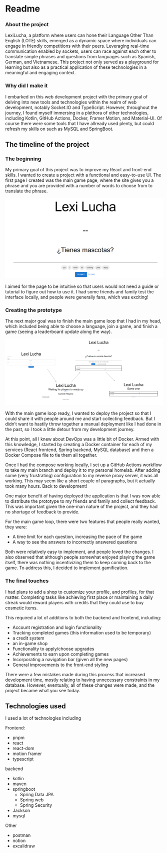 # Readme

### About the project

LexiLucha, a platform where users can hone their Language Other Than English (LOTE) skills, emerged as a dynamic space where individuals can engage in friendly competitions with their peers. Leveraging real-time communication enabled by sockets, users can race against each other to translate simple phrases and questions from languages such as Spanish, German, and Vietnamese. This project not only served as a playground for learning but also as a practical application of these technologies in a meaningful and engaging context.

### Why did I make it

I embarked on this web development project with the primary goal of delving into new tools and technologies within the realm of web development, notably Socket.IO and TypeScript. However, throughout the journey, I found myself immersing in a plethora of other technologies, including Kotlin, GitHub Actions, Docker, Framer Motion, and Material-UI. Of course there were some tools that I have allready used plenty, but could refresh my skills on such as MySQL and SpringBoot.

## The timeline of the project

### The beginning

My primary goal of this project was to improve my React and front-end skills. I wanted to create a project with a functional and easy-to-use UI. The first page I created was the main game page, where the site gives you a phrase and you are provided with a number of words to choose from to translate the phrase.

![Untitled](images/Untitled.png)

I aimed for the page to be intuitive so that users would not need a guide or tutorial to figure out how to use it. I had some friends and family test the interface locally, and people were generally fans, which was exciting!

### Creating the prototype

The next major goal was to finish the main game loop that I had in my head, which included being able to choose a language, join a game, and finish a game (seeing a leaderboard update along the way).

![Untitled](images/Untitled%201.png)

With the main game loop ready, I wanted to deploy the project so that I could share it with people around me and start collecting feedback. But I didn’t want to hastily throw together a manual deployment like I had done in the past, so I took a little detour from my development journey.

At this point, all I knew about DevOps was a little bit of Docker. Armed with this knowledge, I started by creating a Docker container for each of my services (React frontend, Spring backend, MySQL database) and then a Docker Compose file to tie them all together.

Once I had the compose working locally, I set up a GitHub Actions workflow to take my main branch and deploy it to my personal homelab. After adding some (very frustrating) configuration to my reverse proxy server, it was all working. This may seem like a short couple of paragraphs, but it actually took many hours. Back to development!

One major benefit of having deployed the application is that I was now able to distribute the prototype to my friends and family and collect feedback. This was important given the one-man nature of the project, and they had no shortage of feedback to provide.

For the main game loop, there were two features that people really wanted, they were:

- A time limit for each question, increasing the pace of the game
- A way to see the answers to incorrectly answered questions

Both were relatively easy to implement, and people loved the changes. I also observed that although people somewhat enjoyed playing the game itself, there was nothing incentivizing them to keep coming back to the game. To address this, I decided to implement gamification.

### The final touches

I had plans to add a shop to customize your profile, and profiles, for that matter. Completing tasks like achieving first place or maintaining a daily streak would reward players with credits that they could use to buy cosmetic items.

This required a lot of additions to both the backend and frontend, including:

- Account registration and login functionality
- Tracking completed games (this information used to be temporary)
- a credit system
- an in-game shop
- Functionality to apply/choose upgrades
- Achievements to earn upon completing games
- Incorporating a navigation bar (given all the new pages)
- General improvements to the front-end styling

There were a few mistakes made during this process that increased development time, mostly relating to having unnecessary constraints in my database. However, eventually, all of these changes were made, and the project became what you see today.
## Technologies used
I used a lot of technologies including

Frontend:

- pnpm
- react
- react-dom
- motion framer
- typescript

backend

- kotlin
- maven
- springboot
    - Spring Data JPA
    - Spring web
    - Spring Security
- Jackson
- mysql

Other

- postman
- notion
- excalidraw
